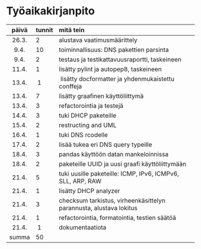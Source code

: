 # Työaikakirjanpito

| päivä | tunnit | mitä tein  |
| :----:|:-----| :-----|
| 26.3. | 2    | alustava vaatimusmäärittely |
| 9.4.  | 10   | toiminnallisuus: DNS pakettien parsinta |
| 9.4.  | 2    | testaus ja testikattavuusraportti, taskeineen |
| 11.4. | 1    | lisätty pylint ja autopep8, taskeineen |
| 13.4. | 1    | lisätty docformatter ja yhdenmukaistettu conffeja |
| 13.4. | 7    | lisätty graafinen käyttöliittymä |
| 13.4. | 3    | refactorointia ja testejä |
| 14.4. | 3    | tuki DHCP paketeille |
| 15.4. | 2    | restructing and UML |
| 16.4. | 1    | tuki DNS rcodelle |
| 17.4. | 2    | lisää tukea eri DNS query typeille |
| 18.4. | 3    | pandas käyttöön datan mankeloinnissa |
| 18.4. | 2    | paketeille UUID ja uusi graafi käyttöliittymään |
| 21.4. | 5    | tuki uusille paketeille: ICMP, IPv6, ICMPv6, SLL, ARP, RAW |
| 21.4. | 1    | lisätty DHCP analyzer
| 21.4. | 3    | checksum tarkistus, virheenkäsittelyn parannusta, alustava lokitus |
| 21.4. | 1    | refactorointia, formatointia, testien säätöä |
| 21.4. | 1    | dokumentaatiota |
| summa | 50   | |
